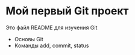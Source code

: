 # Мой первый Git проект
Это файл README для изучения Git

- Основы Git
- Команды add, commit, status

